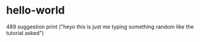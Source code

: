 # hello-world
489 suggestion
print ("heyo this is just me typing something random like the tutorial asked")
